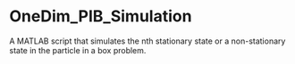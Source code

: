# OneDim_PIB_Simulation

A MATLAB script that simulates the nth stationary state or a non-stationary state in the particle in a box problem.

